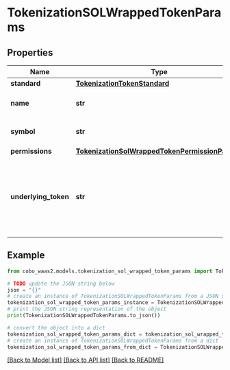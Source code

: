 # TokenizationSOLWrappedTokenParams


## Properties

Name | Type | Description | Notes
------------ | ------------- | ------------- | -------------
**standard** | [**TokenizationTokenStandard**](TokenizationTokenStandard.md) |  | 
**name** | **str** | The name of the token. | 
**symbol** | **str** | The symbol of the token. | 
**permissions** | [**TokenizationSolWrappedTokenPermissionParams**](TokenizationSolWrappedTokenPermissionParams.md) |  | [optional] 
**underlying_token** | **str** | The address of the underlying token that this tokenized asset represents. | 

## Example

```python
from cobo_waas2.models.tokenization_sol_wrapped_token_params import TokenizationSOLWrappedTokenParams

# TODO update the JSON string below
json = "{}"
# create an instance of TokenizationSOLWrappedTokenParams from a JSON string
tokenization_sol_wrapped_token_params_instance = TokenizationSOLWrappedTokenParams.from_json(json)
# print the JSON string representation of the object
print(TokenizationSOLWrappedTokenParams.to_json())

# convert the object into a dict
tokenization_sol_wrapped_token_params_dict = tokenization_sol_wrapped_token_params_instance.to_dict()
# create an instance of TokenizationSOLWrappedTokenParams from a dict
tokenization_sol_wrapped_token_params_from_dict = TokenizationSOLWrappedTokenParams.from_dict(tokenization_sol_wrapped_token_params_dict)
```
[[Back to Model list]](../README.md#documentation-for-models) [[Back to API list]](../README.md#documentation-for-api-endpoints) [[Back to README]](../README.md)


